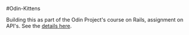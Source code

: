 #Odin-Kittens

Building this as part of the Odin Project's course on Rails, assignment on API's. See the [details here](http://www.theodinproject.com/ruby-on-rails/apis?ref=lnav).